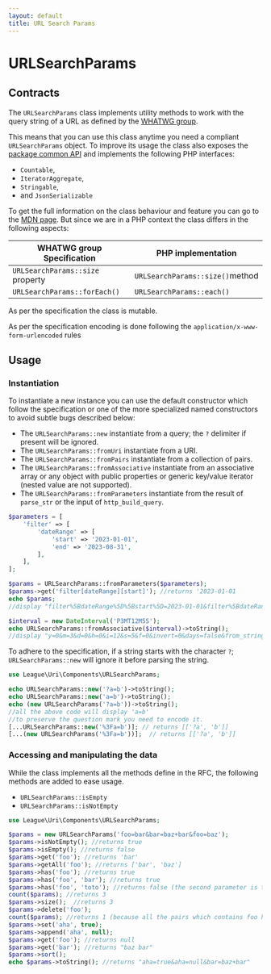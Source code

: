 ```yaml
---
layout: default
title: URL Search Params
---
```


URLSearchParams
=======

## Contracts

The `URLSearchParams` class implements utility methods to work with the query string of a URL
as defined by the [WHATWG group](https://url.spec.whatwg.org/#urlsearchparams).

This means that you can use this class anytime you need a compliant `URLSearchParams` object.
To improve its usage the class also exposes the [package common API](/components/7.0/) and implements
the following PHP interfaces:

- `Countable`,
- `IteratorAggregate`,
- `Stringable`,
- and `JsonSerializable` 

To get the full information on the class behaviour and feature you can go to the 
[MDN page](https://developer.mozilla.org/en-US/docs/Web/API/URLSearchParams). But since we are in a PHP context the class differs
in the following aspects:

| WHATWG group Specification       | PHP implementation              |
|----------------------------------|---------------------------------|
| `URLSearchParams::size` property | `URLSearchParams::size()`method |
| `URLSearchParams::forEach()`     | `URLSearchParams::each()`       |

<p class="message-notice">As per the specification the class is mutable.</p>
<p class="message-notice">As per the specification encoding is done following the <code>application/x-www-form-urlencoded</code> rules</p> 

## Usage

### Instantiation

To instantiate a new instance you can use the default constructor which follow the specification
or one of the more specialized named constructors to avoid subtle bugs described below:

- The `URLSearchParams::new` instantiate from a query; the `?` delimiter if present will be ignored.
- The `URLSearchParams::fromUri` instantiate from a URI.
- The `URLSearchParams::fromPairs` instantiate from a collection of pairs.
- The `URLSearchParams::fromAssociative` instantiate from an associative array or any object with public properties or generic key/value iterator (nested value are not supported).
- The `URLSearchParams::fromParameters` instantiate from the result of `parse_str` or the input of `http_build_query`.

```php
$parameters = [
    'filter' => [
        'dateRange' => [
            'start' => '2023-01-01',
            'end' => '2023-08-31',
        ],
    ],
];

$params = URLSearchParams::fromParameters($parameters);
$params->get('filter[dateRange][start]'); //returns '2023-01-01
echo $params; 
//display "filter%5BdateRange%5D%5Bstart%5D=2023-01-01&filter%5BdateRange%5D%5Bend%5D=2023-08-31"

$interval = new DateInterval('P3MT12M5S');
echo URLSearchParams::fromAssociative($interval)->toString();
//display "y=0&m=3&d=0&h=0&i=12&s=5&f=0&invert=0&days=false&from_string=false"
`````

<p class="message-warning"> To adhere to the specification, if a string starts with the character <code>?</code>;
<code>URLSearchParams::new</code> will ignore it before parsing the string.</p>

```php
use League\Uri\Components\URLSearchParams;

echo URLSearchParams::new('?a=b')->toString();
echo URLSearchParams::new('a=b')->toString(); 
echo (new URLSearchParams('?a=b'))->toString();
//all the above code will display 'a=b'
//to preserve the question mark you need to encode it.
[...URLSearchParams::new('%3Fa=b')]; // returns [['?a', 'b']]
[...(new URLSearchParams('%3Fa=b'))];  // returns [['?a', 'b']]
`````

### Accessing and manipulating the data

While the class implements all the methods define in the RFC, the following methods are added to ease usage.

- `URLSearchParams::isEmpty`
- `URLSearchParams::isNotEmpty`

~~~php
use League\Uri\Components\URLSearchParams;

$params = new URLSearchParams('foo=bar&bar=baz+bar&foo=baz');
$params->isNotEmpty(); //returns true
$params->isEmpty(); //returns false
$params->get('foo'); //returns 'bar'
$params->getAll('foo'); //returns ['bar', 'baz']
$params->has('foo'); //returns true
$params->has('foo', 'bar'); //returns true
$params->has('foo', 'toto'); //returns false (the second parameter is the value of the pair)
count($params); //returns 3
$params->size();  //returns 3
$params->delete('foo');
count($params); //returns 1 (because all the pairs which contains foo have been removed)
$params->set('aha', true);
$params->append('aha', null);
$params->get('foo'); //returns null
$params->get('bar'); //returns "baz bar"
$params->sort();
echo $params->toString(); //returns "aha=true&aha=null&bar=baz+bar"
~~~
